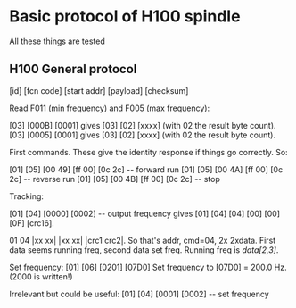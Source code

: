 # Basic protocol of H100 spindle

All these things are tested

## H100 General protocol

[id] [fcn code] [start addr] [payload] [checksum]

Read F011 (min frequency) and F005 (max frequency):

[03] [000B] [0001] gives [03] [02] [xxxx] (with 02 the result byte count).
[03] [0005] [0001] gives [03] [02] [xxxx] (with 02 the result byte count).

First commands. These give the identity response if things go correctly. So:

[01] [05] [00 49] [ff 00] [0c 2c] -- forward run
[01] [05] [00 4A] [ff 00] [0c 2c] -- reverse run
[01] [05] [00 4B] [ff 00] [0c 2c] -- stop

Tracking:

[01] [04] [0000] [0002] -- output frequency
gives [01] [04] [04] [00] [00] [0F] [crc16].

01 04 |xx xx| |xx xx| |crc1 crc2|. So that's addr, cmd=04,
2x 2xdata. First data seems running freq, second data set 
freq. Running freq is *data[2,3]*.

Set frequency:
[01] [06] [0201] [07D0] Set frequency to [07D0] = 200.0 Hz. (2000 is written!)

Irrelevant but could be useful:
[01] [04] [0001] [0002] -- set frequency
